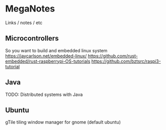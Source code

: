 # MegaNotes
Links / notes / etc

## Microcontrollers
So you want to build and embedded linux system https://jaycarlson.net/embedded-linux/
https://github.com/rust-embedded/rust-raspberrypi-OS-tutorials
https://github.com/bztsrc/raspi3-tutorial

## Java
TODO: Distributed systems with Java

## Ubuntu
gTile tiling window manager for gnome (default ubuntu)

